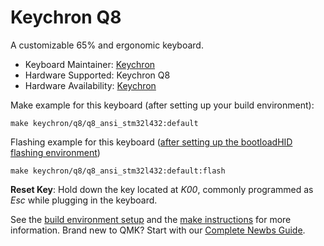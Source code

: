 # Keychron Q8

A customizable 65% and ergonomic keyboard.

* Keyboard Maintainer: [Keychron](https://github.com/keychron)
* Hardware Supported: Keychron Q8
* Hardware Availability: [Keychron](https://www.keychron.com)

Make example for this keyboard (after setting up your build environment):

    make keychron/q8/q8_ansi_stm32l432:default

Flashing example for this keyboard ([after setting up the bootloadHID flashing environment](https://docs.qmk.fm/#/flashing_bootloadhid))

    make keychron/q8/q8_ansi_stm32l432:default:flash

**Reset Key**: Hold down the key located at *K00*, commonly programmed as *Esc* while plugging in the keyboard.

See the [build environment setup](https://docs.qmk.fm/#/getting_started_build_tools) and the [make instructions](https://docs.qmk.fm/#/getting_started_make_guide) for more information. Brand new to QMK? Start with our [Complete Newbs Guide](https://docs.qmk.fm/#/newbs).
